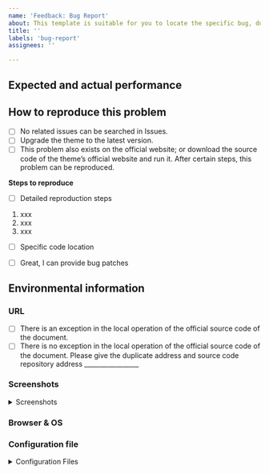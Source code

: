 ```yaml
---
name: 'Feedback: Bug Report'
about: This template is suitable for you to locate the specific bug, do not need to help. Report to developer to fix it.
title: ''
labels: 'bug-report'
assignees: ''

---
```


<!-- If you delete this template, we may close your issue without conducting an investigation. -->

## Expected and actual performance

<!-- Describe the problem you found in as much detail as possible, including the difference between expected and actual performance. -->


## How to reproduce this problem

<!-- If you did not follow the steps in the template to perform the self-check, we may not read your Issue. -->

<!-- Change [ ] to [x] to select. -->

- [ ] No related issues can be searched in Issues.
- [ ] Upgrade the theme to the latest version.
- [ ] This problem also exists on the official website; or download the source code of the theme’s official website and run it. After certain steps, this problem can be reproduced.

**Steps to reproduce**

<!-- If you are unable to provide detailed steps to reproduce, it means that you are not clear about this, we may close your issue and it is recommended to follow the help process. (If you have located a specific code location, you don’t need to fill in the recurring steps. -->

- [ ] Detailed reproduction steps

1. xxx
2. xxx
3. xxx

- [ ] Specific code location


- [ ] Great, I can provide bug patches

## Environmental information <!-- Please provide the following information -->

### URL
<!-- If there is an abnormality in the local operation using the source code of the official website of the document, you do not need to provide a the URL. -->

- [ ] There is an exception in the local operation of the official source code of the document.
- [ ] There is no exception in the local operation of the official source code of the document. Please give the duplicate address and source code repository address _________________

### Screenshots
<!-- Different systems and browsers may have different effects. Provide screenshots to help find problems. -->
<details><summary>Screenshots</summary>

<!-- Paste screenshot here -->

</details>

### Browser & OS

<!-- Browser & OS -->

### Configuration file <!-- Come back and complete when you ask for it, if you want to solve the problem quickly, you can write it directly -->
<details><summary>Configuration Files</summary>

#### Site Config

Paste here the modified part in `blog/_config.yml`

```yml


```

#### Theme Config

Paste here the modified part in `themes/volantis/_config.yml`

```yml


```

#### node.js & npm

Paste the output by `node -v && npm -v`

```


```

#### package.json

Paste the output by `npm ls --depth 0` here

```


```


</details>
